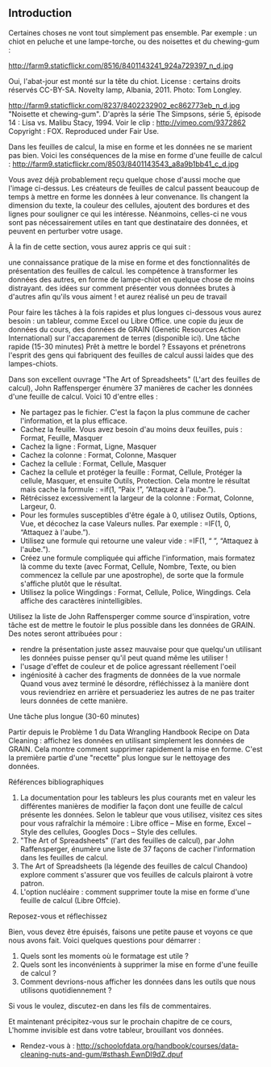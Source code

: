 Introduction
------------

Certaines choses ne vont tout simplement pas ensemble. Par exemple : un chiot en peluche et une lampe-torche, ou des noisettes et du chewing-gum :

http://farm9.staticflickr.com/8516/8401143241_924a729397_n_d.jpg

Oui, l'abat-jour est monté sur la tête du chiot. License : certains droits réservés CC-BY-SA.
Novelty lamp, Albania, 2011. Photo: Tom Longley.

http://farm9.staticflickr.com/8237/8402232902_ec862773eb_n_d.jpg
"Noisette et chewing-gum". D'après la série The Simpsons, série 5, épisode 14 : Lisa vs. Malibu Stacy, 1994. Voir le clip : http://vimeo.com/9372862
Copyright : FOX. Reproduced under Fair Use.

Dans les feuilles de calcul, la mise en forme et les données ne se marient pas bien. Voici les conséquences de la mise en forme d'une feuille de calcul :
http://farm9.staticflickr.com/8503/8401143543_a8a9b1bb41_c_d.jpg

Vous avez déjà probablement reçu quelque chose d'aussi moche que l'image ci-dessus. Les créateurs de feuilles de calcul passent beaucoup de temps à mettre en forme les données à leur convenance. Ils changent la dimension du texte, la couleur des cellules, ajoutent des bordures et des lignes pour souligner ce qui les intéresse. Néanmoins, celles-ci ne vous sont pas nécessairement utiles en tant que destinataire des données, et peuvent en perturber votre usage.

À la fin de cette section, vous aurez appris ce qui suit :

une connaissance pratique de la mise en forme et des fonctionnalités de présentation des feuilles de calcul.
les compétence à transformer les données des autres, en forme de lampe-chiot en quelque chose de moins distrayant.
des idées sur comment présenter vous données brutes à d'autres afin qu'ils vous aiment !
et aurez réalisé un peu de travail

Pour faire les tâches à la fois rapides et plus longues ci-dessous vous aurez besoin :
un tableur, comme Excel ou Libre Office.
une copie du jeux de données du cours, des données de GRAIN (Genetic Resources Action International) sur l'accaparement de terres (disponible ici).
Une tâche rapide (15-30 minutes)
Prêt à mettre le bordel ? Essayons et prénetrons l'esprit des gens qui fabriquent des feuilles de calcul aussi laides que des lampes-chiots.

Dans son excellent ouvrage "The Art of Spreadsheets" (L'art des feuilles de calcul), John Raffensperger énumère 37 manières de cacher les données d'une feuille de calcul. Voici 10 d'entre elles :

- Ne partagez pas le fichier. C'est la façon la plus commune de cacher l'information, et la plus efficace.
- Cachez la feuille. Vous avez besoin d'au moins deux feuilles, puis : Format, Feuille, Masquer
- Cachez la ligne : Format, Ligne, Masquer
- Cachez la colonne : Format, Colonne, Masquer
- Cachez la cellule : Format, Cellule, Masquer
- Cachez la cellule et protéger la feuille : Format, Cellule, Protéger la cellule, Masquer, et ensuite Outils, Protection. Cela montre le résultat mais cache la formule :  =if(1, “Paix !”, “Attaquez à l'aube.”).
- Rétrécissez excessivement la largeur de la colonne : Format, Colonne, Largeur, 0.
- Pour les formules susceptibles d'être égale à 0, utilisez Outils, Options, Vue, et décochez la case Valeurs nulles. Par exemple : =IF(1, 0, “Attaquez à l'aube.”).
- Utilisez une formule qui retourne une valeur vide : =IF(1, “ ”, “Attaquez à l'aube.”).
- Créez une formule compliquée qui affiche l'information, mais formatez là comme du texte (avec Format, Cellule, Nombre, Texte, ou bien commencez la cellule par une apostrophe), de sorte que la formule s'affiche plutôt que le résultat.
- Utilisez la police Wingdings : Format, Cellule, Police, Wingdings. Cela affiche des caractères inintelligibles.

Utilisez la liste de John Raffensperger comme source d'inspiration, votre tâche est de mettre le foutoir le plus possible dans les données de GRAIN. Des notes seront attribuées pour :

- rendre la présentation juste assez mauvaise pour que quelqu'un utilisant les données puisse penser qu'il peut quand même les utiliser !
- l'usage d'effet de couleur et de police agressant réellement l'oeil
- ingéniosité à cacher des fragments de données de la vue normale
Quand vous avez terminé le désordre, réfléchissez à la manière dont vous reviendriez en arrière et persuaderiez les autres de ne pas traiter leurs données de cette manière.

Une tâche plus longue (30-60 minutes)

Partir depuis le Problème 1 du Data Wrangling Handbook Recipe on Data Cleaning : affichez les données en utilisant simplement les données de GRAIN. Cela montre comment supprimer rapidement la mise en forme. C'est la première partie d'une "recette" plus longue sur le nettoyage des données.

Références bibliographiques
1. La documentation pour les tableurs les plus courants met en valeur les différentes manières de modifier la façon dont une feuille de calcul présente les données. Selon le tableur que vous utilisez, visitez ces sites pour vous rafraîchir la mémoire : Libre office – Mise en forme, Excel – Style des cellules, Googles Docs – Style des cellules.
2. "The Art of Spreadsheets" (l'art des feuilles de calcul), par John Raffensperger, énumère une liste de 37 façons de cacher l'information dans les feuilles de calcul.
3. The Art of Spreadsheets (la légende des feuilles de calcul Chandoo) explore comment s'assurer que vos feuilles de calculs plairont à votre patron.
4. L'option nucléaire : comment supprimer toute la mise en forme d'une feuille de calcul (Libre Offcie).

Reposez-vous et réflechissez

Bien, vous devez être épuisés, faisons une petite pause et voyons ce que nous avons fait. Voici quelques questions pour démarrer :

1. Quels sont les moments où le formatage est utile ?
2. Quels sont les inconvénients à supprimer la mise en forme d'une feuille de calcul ?
3. Comment devrions-nous afficher les données dans les outils que nous utilisons quotidiennement ?

Si vous le voulez, discutez-en dans les fils de commentaires.

Et maintenant précipitez-vous sur le prochain chapitre de ce cours, L'homme invisible est dans votre tableur, brouillant vos données.

- Rendez-vous à : http://schoolofdata.org/handbook/courses/data-cleaning-nuts-and-gum/#sthash.EwnDI9dZ.dpuf
